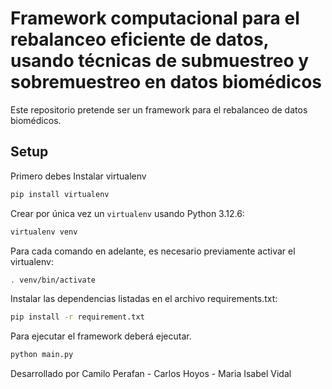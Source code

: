 # Framework computacional para el rebalanceo eficiente de datos, usando técnicas de submuestreo y sobremuestreo en datos biomédicos

Este repositorio pretende ser un framework para el rebalanceo de datos biomédicos.

## Setup
Primero debes Instalar virtualenv
```bash
pip install virtualenv
```
Crear por única vez un `virtualenv` usando Python 3.12.6:

```bash
virtualenv venv
```
Para cada comando en adelante, es necesario previamente activar el virtualenv:
```bash
. venv/bin/activate
```
Instalar las dependencias listadas en el archivo requirements.txt:

```bash
pip install -r requirement.txt
```
Para ejecutar el framework deberá ejecutar.
```bash
python main.py
```
Desarrollado por Camilo Perafan - Carlos Hoyos - Maria Isabel Vidal
